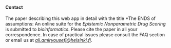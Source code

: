 #### Contact

The paper describing this web app in detail with the title *The ENDS of assumptions: An online suite for the *Epistemic Nonparametric Drug Scoring* is submitted to *bioinformatics*. Please cite the paper in all your correspondence. In case of practical issues please consult the FAQ section or email us at *[ali.amiryousefi@helsinki.fi](mailto:ali.amiryousefi@helsinki.fi)*.

